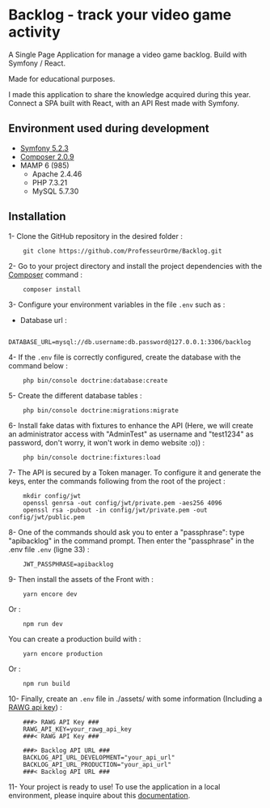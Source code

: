 # Backlog - track your video game activity

A Single Page Application for manage a video game backlog. Build with Symfony / React.

Made for educational purposes.

I made this application to share the knowledge acquired during this year. Connect a SPA built with React, with an 
API Rest made with Symfony.

## Environment used during development
* [Symfony 5.2.3](https://symfony.com/doc/5.2/setup.html) 
* [Composer 2.0.9](https://getcomposer.org/doc/00-intro.md)
* MAMP 6 (985)
    * Apache 2.4.46
    * PHP 7.3.21
    * MySQL 5.7.30

## Installation
1- Clone the GitHub repository in the desired folder :
```
    git clone https://github.com/ProfesseurOrme/Backlog.git
```
2- Go to your project directory and install the project dependencies with the [Composer](https://getcomposer.org/doc/00-intro.md) command  :
```
    composer install
```

3- Configure your environment variables in the file `.env` such as :

* Database url  :
```
    DATABASE_URL=mysql://db.username:db.password@127.0.0.1:3306/backlog
```

4- If the `.env` file is correctly configured, create the database with the command below :
```
    php bin/console doctrine:database:create
```
5- Create the different database tables :
```
    php bin/console doctrine:migrations:migrate
```
6- Install fake datas with fixtures to enhance the API (Here, we will create an administrator access with 
"AdminTest" as username and "test1234" as password, don't worry, it won't work in demo website :o)) :
```
    php bin/console doctrine:fixtures:load
```

7- The API is secured by a Token manager. To configure it and generate the keys, enter the commands
following from the root of the project :
```
    mkdir config/jwt
    openssl genrsa -out config/jwt/private.pem -aes256 4096
    openssl rsa -pubout -in config/jwt/private.pem -out config/jwt/public.pem
```
8- One of the commands should ask you to enter a "passphrase": type "apibacklog" in the command prompt. Then 
enter the "passphrase" in the .env file `.env` (ligne 33) :
```
    JWT_PASSPHRASE=apibacklog
```

9- Then install the assets of the Front with : 
```
    yarn encore dev
```
Or :
```
    npm run dev
```

You can create a production build with :
```
    yarn encore production
```
Or :
```
    npm run build
```

10- Finally, create an `.env` file in ./assets/ with some information (Including a [RAWG api key](https://rawg.io/apidocs)) :
```
    ###> RAWG API Key ###
    RAWG_API_KEY=your_rawg_api_key
    ###< RAWG API Key ###

    ###> Backlog API URL ###
    BACKLOG_API_URL_DEVELOPMENT="your_api_url"
    BACKLOG_API_URL_PRODUCTION="your_api_url"
    ###< Backlog API URL ###
```

11- Your project is ready to use! To use the application in a local environment, please
inquire about this
[documentation](https://symfony.com/doc/current/setup.html#running-symfony-applications).